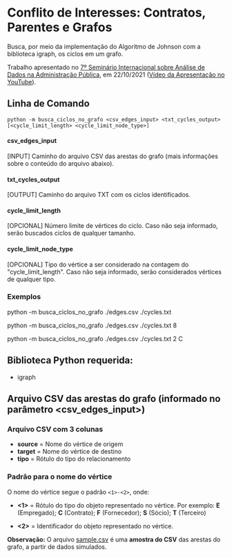 # Conflito de Interesses: Contratos, Parentes e Grafos
Busca, por meio da implementação do Algoritmo de Johnson com a biblioteca igraph, os ciclos em um grafo.

Trabalho apresentado no [7º Seminário Internacional sobre Análise de Dados na Administração Pública](https://brasildigital.gov.br), em 22/10/2021 ([Vídeo da Apresentação no YouTube](https://youtu.be/1E8XQG6crtg?t=3116)).

## Linha de Comando
`python -m busca_ciclos_no_grafo <csv_edges_input> <txt_cycles_output> [<cycle_limit_length> <cycle_limit_node_type>]`

#### csv_edges_input
[INPUT] Caminho do arquivo CSV das arestas do grafo (mais informações sobre o conteúdo do arquivo abaixo).

#### txt_cycles_output
[OUTPUT] Caminho do arquivo TXT com os ciclos identificados.

#### cycle_limit_length
[OPCIONAL] Número limite de vértices do ciclo. Caso não seja informado, serão buscados ciclos de qualquer tamanho.

#### cycle_limit_node_type
[OPCIONAL] Tipo do vértice a ser considerado na contagem do "cycle_limit_length". Caso não seja informado, serão considerados vértices de qualquer tipo.

### Exemplos
python -m busca_ciclos_no_grafo ./edges.csv ./cycles.txt

python -m busca_ciclos_no_grafo ./edges.csv ./cycles.txt 8

python -m busca_ciclos_no_grafo ./edges.csv ./cycles.txt 2 C

## Biblioteca Python requerida:
* igraph

## Arquivo CSV das arestas do grafo (informado no parâmetro **<csv_edges_input>**)

### Arquivo CSV com 3 colunas
* **source** = Nome do vértice de origem
* **target** = Nome do vértice de destino
* **tipo** = Rótulo do tipo do relacionamento

### Padrão para o nome do vértice
O nome do vértice segue o padrão `<1>-<2>`, onde:

* **<1>** = Rótulo do tipo do objeto representado no vértice. Por exemplo: **E** (Empregado); **C** (Contrato); **F** (Fornecedor); **S** (Sócio); **T** (Terceiro)

* **<2>** = Identificador do objeto representado no vértice.

**Observação:** O arquivo [sample.csv](notebook/sample.csv) é uma **amostra do CSV** das arestas do grafo, a partir de dados simulados.

